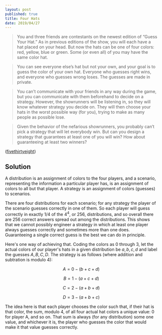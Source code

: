 ```yaml
---
layout: post
published: true
title: Four Hats
date: 2019/04/27
---
```


>You and three friends are contestants on the newest edition of “Guess Your Hat.” As in previous editions of the show, you will each have a hat placed on your head. But now the hats can be one of four colors: red, yellow, blue or green. Some (or even all) of you may have the same color hat.

>You can see everyone else’s hat but not your own, and your goal is to guess the color of your own hat. Everyone who guesses right wins, and everyone who guesses wrong loses. The guesses are made in private.

>You can’t communicate with your friends in any way during the game, but you can communicate with them beforehand to decide on a strategy. However, the showrunners will be listening in, so they will know whatever strategy you decide on. They will then choose your hats in the worst possible way (for you), trying to make as many people as possible lose.

>Given the behavior of the nefarious showrunners, you probably can’t pick a strategy that will let everybody win. But can you design a strategy that guarantees at least one of you will win? How about guaranteeing at least two winners?

<!--more-->

([fivethirtyeight](https://fivethirtyeight.com/features/how-many-earthlings-would-survive-63-thanos-snaps/))


## Solution

A distribution is an assignment of colors to the four players, and a scenario, representing the information a particular player has, is an assignment of colors to all but that player. A strategy is an assignment of colors (guesses) to scenarios.

There are four distributions for each scenario; for any strategy the player of the scenario guesses correctly in one of them. So each player will guess correctly in exactly $1/4$ of the $4^4$, or $256$, distributions, and so overall there are $256$ correct answers spread out among the distributions.  This shows that we cannot possibly engineer a strategy in which at least one player always guesses correctly and sometimes more than one does.  Guaranteeing a single correct guess is the best we can do in principle.

Here's one way of achieving that. Coding the colors as $0$ through $3$, let the actual colors of our player's hats in a given distribution be $a,b,c,d$ and label the guesses $A,B,C,D$.  The strategy is as follows (where addition and subtration is modulo 4): 

$$A = 0 - (b+c+d)$$

$$B = 1 - (a+c+d)$$

$$C = 2 - (a+b+d)$$

$$D = 3 - (a+b+c)$$

The idea here is that each player chooses the color such that, if their hat is that color, the sum, modulo $4$, of all four actual hat colors a unique value: $0$ for player A, and so on.  That sum is always (for any distribution) some one value, and whichever it is, the player who guesses the color that would make it that value guesses correctly.

<br>
